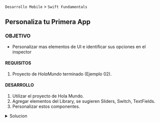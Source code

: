 `Desarrollo Mobile` > `Swift Fundamentals`

## Personaliza tu Primera App 

### OBJETIVO 

- Personalizar mas elementos de UI e identificar sus opciones en el inspector

#### REQUISITOS 

1. Proyecto de *HolaMundo* terminado (Ejemplo 02).

#### DESARROLLO

1. Utilizar el proyecto de Hola Mundo.
2. Agregar elementos del Library, se sugieren Sliders, Switch, TextFields.
3. Personalizar estos componentes.


<details>
	<summary>Solucion</summary>
	<p> Con base en el proyecto de Hola Mundo, abrir el Storyboard </p>
	<p> En el Storyboard, ir a **Library [ + ]** y arrastrar los elementos de UI que el alumno guste. </p>
	<p> Con el uso del Inspector, personalizar estos componentes. Intentar recrear algo parecido a esto: </p>
	<img src="1.png" alt="Solucion" width="600"
         height="411">
</details> 

